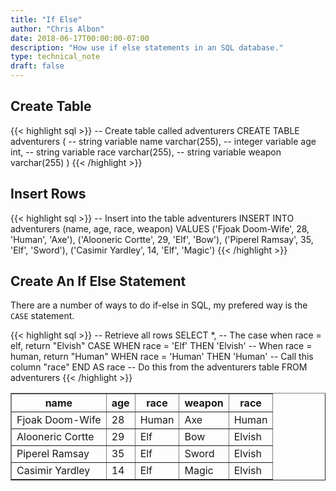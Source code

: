 ```yaml
---
title: "If Else"
author: "Chris Albon"
date: 2018-06-17T00:00:00-07:00
description: "How use if else statements in an SQL database."
type: technical_note
draft: false
---
```


## Create Table

{{< highlight sql >}}
-- Create table called adventurers
CREATE TABLE adventurers (
    -- string variable
    name varchar(255),
    -- integer variable
    age int,
    -- string variable
    race varchar(255),
    -- string variable
    weapon varchar(255)
)
{{< /highlight >}}

## Insert Rows

{{< highlight sql >}}
-- Insert into the table adventurers
INSERT INTO adventurers (name, age, race, weapon)
VALUES ('Fjoak Doom-Wife', 28, 'Human', 'Axe'),
       ('Alooneric Cortte', 29, 'Elf', 'Bow'),
       ('Piperel Ramsay', 35, 'Elf', 'Sword'),
       ('Casimir Yardley', 14, 'Elf', 'Magic')
{{< /highlight >}}

## Create An If Else Statement

There are a number of ways to do if-else in SQL, my prefered way is the `CASE` statement.

{{< highlight sql >}}
-- Retrieve all rows
SELECT *,
    -- The case when race = elf, return "Elvish"
    CASE WHEN race = 'Elf' THEN 'Elvish'
         -- When race = human, return "Human"
         WHEN race = 'Human' THEN 'Human'
    -- Call this column "race"
    END AS race
-- Do this from the adventurers table
FROM adventurers
{{< /highlight >}}
<table border="1" style="border-collapse:collapse">
<tr><th>name</th><th>age</th><th>race</th><th>weapon</th><th>race</th></tr>
<tr><td>Fjoak Doom-Wife</td><td>28</td><td>Human</td><td>Axe</td><td>Human</td></tr>
<tr><td>Alooneric Cortte</td><td>29</td><td>Elf</td><td>Bow</td><td>Elvish</td></tr>
<tr><td>Piperel Ramsay</td><td>35</td><td>Elf</td><td>Sword</td><td>Elvish</td></tr>
<tr><td>Casimir Yardley</td><td>14</td><td>Elf</td><td>Magic</td><td>Elvish</td></tr></table>
